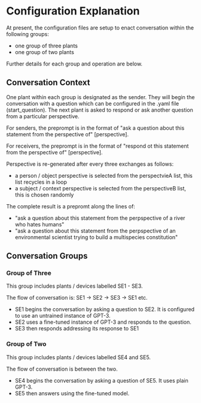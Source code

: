 # Configuration Explanation

At present, the configuration files are setup to enact conversation within the following groups:

- one group of three plants
- one group of two plants

Further details for each group and operation are below.

## Conversation Context

One plant within each group is designated as the sender. They will begin the conversation with a question which can be configured in the .yaml file (start_question). The next plant is asked to respond or ask another question from a particular perspective. 

For senders, the preprompt is in the format of "ask a question about this statement from the perspective of" [perspective]. 

For receivers, the preprompt is in the format of "respond ot this statement from the perspective of" [perspective]. 

Perspective is re-generated after every three exchanges as follows:
- a person / object perspective is selected from the perspectvieA list, this list recycles in a loop
- a subject / context perspective is selected from the perspectiveB list, this is chosen randomly

The complete result is a prepromt along the lines of:
- "ask a question about this statement from the perpspective of a river who hates humans"
- "ask a question about this statement from the perpspective of an environmental scientist trying to build a multispecies constitution"


## Conversation Groups

### Group of Three

This group includes plants / devices labelled SE1 - SE3.

The flow of conversation is: SE1 -> SE2 -> SE3 -> SE1 etc.

- SE1 begins the conversation by asking a question to SE2. It is configured to use an untrained instance of GPT-3.
- SE2 uses a fine-tuned instance of GPT-3 and responds to the question. 
- SE3 then responds addressing its response to SE1


### Group of Two

This group includes plants / devices labelled SE4 and SE5.

The flow of conversation is between the two.

- SE4 begins the conversation by asking a question of SE5. It uses plain GPT-3.
- SE5 then answers using the fine-tuned model.
